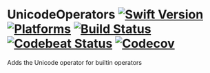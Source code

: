 UnicodeOperators [![Swift Version](https://img.shields.io/badge/Swift-3.0.2-orange.svg)](https://swift.org/download/#releases) [![Platforms](https://img.shields.io/badge/Platforms-macOS%20|%20Linux-lightgray.svg)](https://swift.org/download/#releases) [![Build Status](https://travis-ci.org/DavidSkrundz/UnicodeOperators.svg?branch=master)](https://travis-ci.org/DavidSkrundz/UnicodeOperators) [![Codebeat Status](https://codebeat.co/badges/6a7f586c-dff9-4016-8bfa-f7644a08cd5b)](https://codebeat.co/projects/github-com-davidskrundz-unicodeoperators) [![Codecov](https://codecov.io/gh/DavidSkrundz/UnicodeOperators/branch/master/graph/badge.svg)](https://codecov.io/gh/DavidSkrundz/UnicodeOperators)
================

Adds the Unicode operator for builtin operators
